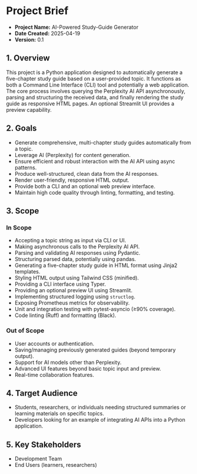 # Project Brief

*   **Project Name:** AI-Powered Study-Guide Generator
*   **Date Created:** 2025-04-19
*   **Version:** 0.1

## 1. Overview

This project is a Python application designed to automatically generate a five-chapter study guide based on a user-provided topic. It functions as both a Command Line Interface (CLI) tool and potentially a web application. The core process involves querying the Perplexity AI API asynchronously, parsing and structuring the received data, and finally rendering the study guide as responsive HTML pages. An optional Streamlit UI provides a preview capability.

## 2. Goals

*   Generate comprehensive, multi-chapter study guides automatically from a topic.
*   Leverage AI (Perplexity) for content generation.
*   Ensure efficient and robust interaction with the AI API using async patterns.
*   Produce well-structured, clean data from the AI responses.
*   Render user-friendly, responsive HTML output.
*   Provide both a CLI and an optional web preview interface.
*   Maintain high code quality through linting, formatting, and testing.

## 3. Scope

### In Scope

*   Accepting a topic string as input via CLI or UI.
*   Making asynchronous calls to the Perplexity AI API.
*   Parsing and validating AI responses using Pydantic.
*   Structuring parsed data, potentially using pandas.
*   Generating a five-chapter study guide in HTML format using Jinja2 templates.
*   Styling HTML output using Tailwind CSS (minified).
*   Providing a CLI interface using Typer.
*   Providing an optional preview UI using Streamlit.
*   Implementing structured logging using `structlog`.
*   Exposing Prometheus metrics for observability.
*   Unit and integration testing with pytest-asyncio (≥90% coverage).
*   Code linting (Ruff) and formatting (Black).

### Out of Scope

*   User accounts or authentication.
*   Saving/managing previously generated guides (beyond temporary output).
*   Support for AI models other than Perplexity.
*   Advanced UI features beyond basic topic input and preview.
*   Real-time collaboration features.

## 4. Target Audience

*   Students, researchers, or individuals needing structured summaries or learning materials on specific topics.
*   Developers looking for an example of integrating AI APIs into a Python application.

## 5. Key Stakeholders

*   Development Team
*   End Users (learners, researchers)
